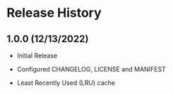 # Release History

## 1.0.0 (12/13/2022)

- Initial Release

- Configured CHANGELOG, LICENSE and MANIFEST

- Least Recently Used (LRU) cache
